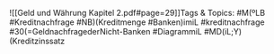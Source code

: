 
![[Geld und Währung Kapitel 2.pdf#page=29]]Tags & Topics:
   #M(ºLB
   #Kreditnachfrage
   #NB)(Kreditmenge
   #Banken)imiL
   #kreditnachfrage
   #30(=GeldnachfragederNicht-Banken
   #DiagrammiL
   #MD(iL;Y)(Kreditzinssatz